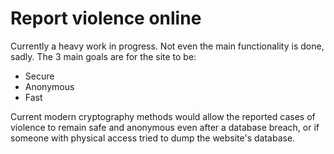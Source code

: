 # Report violence online
Currently a heavy work in progress. Not even the main functionality is done, sadly.
The 3 main goals are for the site to be:
- Secure
- Anonymous
- Fast

Current modern cryptography methods would allow the reported cases of violence to remain safe and anonymous even after a database breach, or if someone with physical access tried to dump the website's database.
